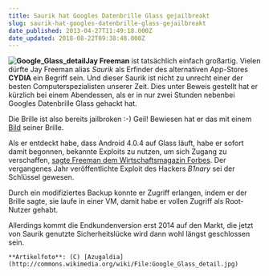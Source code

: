```yaml
---
title: Saurik hat Googles Datenbrille Glass gejailbreakt
slug: saurik-hat-googles-datenbrille-glass-gejailbreakt
date_published: 2013-04-27T11:49:18.000Z
date_updated: 2018-08-22T09:38:48.000Z
---
```


**![Google_Glass_detail](//picdump.thafaker.de/2013/04/Google_Glass_detail-100x100.jpg)Jay Freeman** ist tatsächlich einfach großartig. Vielen dürfte Jay Freeman alias *Saurik* als Erfinder des alternativen App-Stores **CYDIA** ein Begriff sein. Und dieser Saurik ist nicht zu unrecht einer der besten Computerspezialisten unserer Zeit. Dies unter Beweis gestellt hat er kürzlich bei einem Abendessen, als er in nur zwei Stunden nebenbei Googles Datenbrille Glass gehackt hat.

Die Brille ist also bereits jailbroken :-) Geil! Bewiesen hat er das mit einem [Bild](http://cache.saurik.com/tinyimg/glassbroke.jpg) seiner Brille.

Als er entdeckt habe, dass Android 4.0.4 auf Glass läuft, habe er sofort damit begonnen, bekannte Exploits zu nutzen, um sich Zugang zu verschaffen, [sagte Freeman dem Wirtschaftsmagazin Forbes](http://www.forbes.com/sites/andygreenberg/2013/04/26/google-glass-has-already-been-hacked-by-jailbreakers/). Der vergangenes Jahr veröffentlichte Exploit des Hackers *B1nary* sei der Schlüssel gewesen.

Durch ein modifiziertes Backup konnte er Zugriff erlangen, indem er der Brille sagte, sie laufe in einer VM, damit habe er vollen Zugriff als Root-Nutzer gehabt.

Allerdings kommt die Endkundenversion erst 2014 auf den Markt, die jetzt von Saurik genutzte Sicherheitslücke wird dann wohl längst geschlossen sein.

`**Artikelfoto**: (C) [Azugaldia](http://commons.wikimedia.org/wiki/File:Google_Glass_detail.jpg)`
